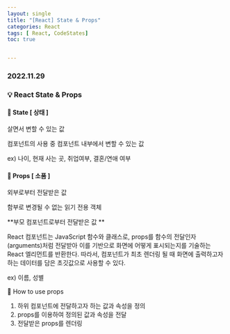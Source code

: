 ```yaml
---
layout: single
title: "[React] State & Props"
categories: React
tags: [ React, CodeStates]
toc: true


---
```


### 2022.11.29

### 💡  React State & Props

#### 📌 State [ 상태 ]

살면서 변할 수 있는 값

컴포넌트의 사용 중 컴포넌트 내부에서 변할 수 있는 값

ex) 나이, 현재 사는 곳, 취업여부, 결혼/연애 여부

#### 📌 Props [ 소품 ]

외부로부터 전달받은 값 

함부로 변경될 수 없는 읽기 전용 객체

**부모 컴포넌트로부터 전달받은 값 **

React 컴포넌트는 JavaScript 함수와 클래스로, props를 함수의 전달인자(arguments)처럼 전달받아 이를 기반으로 화면에 어떻게 표시되는지를 기술하는 React 엘리먼트를 반환한다. 따라서, 컴포넌트가 최초 렌더링 될 때 화면에 출력하고자 하는 데이터를 담은 초깃값으로 사용할 수 있다.

ex) 이름, 성별

🧐 How to use props

1. 하위 컴포넌트에 전달하고자 하는 값과 속성을 정의
2. props를 이용하여 정의된 값과 속성을 전달 
3. 전달받은 props를 렌더링 

